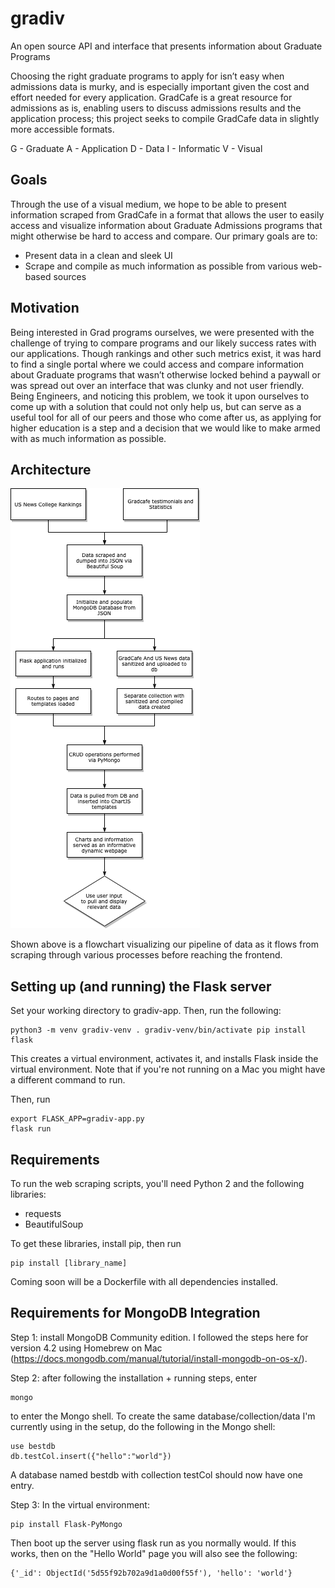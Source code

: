 # gradiv
An open source API and interface that presents information about Graduate Programs

Choosing the right graduate programs to apply for isn’t easy when admissions data is murky, and is especially important given the cost and effort needed for every application. GradCafe is a great resource for admissions as is, enabling users to discuss admissions results and the application process; this project seeks to compile GradCafe data in slightly more accessible formats.

G - Graduate
A - Application
D - Data
I - Informatic
V - Visual

## Goals
Through the use of a visual medium, we hope to be able to present information scraped from GradCafe in a format that allows the user to easily access and visualize information about Graduate Admissions programs that might otherwise be hard to access and compare. Our primary goals are to:
 - Present data in a clean and sleek UI
 - Scrape and compile as much information as possible from various web-based sources

## Motivation

Being interested in Grad programs ourselves, we were presented with the challenge of trying to compare programs and our likely success rates with our applications. Though rankings and other such metrics exist, it was hard to find a single portal where we could access and compare information about Graduate programs that wasn’t otherwise locked behind a paywall or was spread out over an interface that was clunky and not user friendly. Being Engineers, and noticing this problem, we took it upon ourselves to come up with a solution that could not only help us, but can serve as a useful tool for all of our peers and those who come after us, as applying for higher education is a step and a decision that we would like to make armed with as much information as possible. 

## Architecture

![Flowchart](Untitled%20Diagram.png?raw=true "Architecture Flowchart")

Shown above is a flowchart visualizing our pipeline of data as it flows from scraping through various processes before reaching the frontend.

## Setting up (and running) the Flask server

Set your working directory to gradiv-app. Then, run the following:

```
python3 -m venv gradiv-venv . gradiv-venv/bin/activate pip install flask
```

This creates a virtual environment, activates it, and installs Flask inside the virtual environment. Note that if you're not running on a Mac you might have a different command to run.

Then, run
```
export FLASK_APP=gradiv-app.py
flask run
```

## Requirements

To run the web scraping scripts, you'll need Python 2 and the following libraries:
- requests
- BeautifulSoup

To get these libraries, install pip, then run
```
pip install [library_name]
```

Coming soon will be a Dockerfile with all dependencies installed.

## Requirements for MongoDB Integration

Step 1: install MongoDB Community edition. I followed the steps here for version 4.2 using Homebrew on Mac (https://docs.mongodb.com/manual/tutorial/install-mongodb-on-os-x/).

Step 2: after following the installation + running steps, enter
```
mongo
```

to enter the Mongo shell. To create the same database/collection/data I'm currently using in the setup, do the following in the Mongo shell:
```
use bestdb
db.testCol.insert({"hello":"world"})
```
A database named bestdb with collection testCol should now have one entry.

Step 3:
In the virtual environment:
```
pip install Flask-PyMongo
```
Then boot up the server using flask run as you normally would. If this works, then on the "Hello World" page you will also see the following:
```
{'_id': ObjectId('5d55f92b702a9d1a0d00f55f'), 'hello': 'world'}
```
